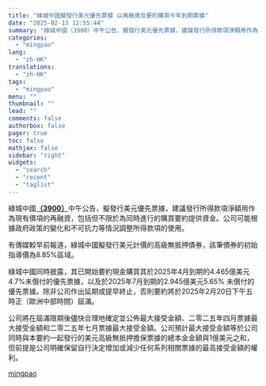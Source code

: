```yaml
---
title: "綠城中國擬發行美元優先票據 以再融資及要約購買今年到期票據"
date: "2025-02-13 12:55:44"
summary: "綠城中國（3900）中午公告，擬發行美元優先票據，建議發行所得款項淨額用作為現有債項的再融資，包括..."
categories:
  - "mingpao"
lang:
  - "zh-HK"
translations:
  - "zh-HK"
tags:
  - "mingpao"
menu: ""
thumbnail: ""
lead: ""
comments: false
authorbox: false
pager: true
toc: false
mathjax: false
sidebar: "right"
widgets:
  - "search"
  - "recent"
  - "taglist"
---
```


綠城中國[**（3900）**](stock1.php?code=3900)中午公告，擬發行美元優先票據，建議發行所得款項淨額用作為現有債項的再融資，包括但不限於為同時進行的購買要約提供資金。公司可能根據政府政策的變化和不可抗力等情況調整所得款項的使用。


有傳媒較早前報道，綠城中國擬發行美元計價的高級無抵押債券，該筆債券的初始指導價為8.85%區域。

綠城中國同時披露，其已開始要約現金購買其於2025年4月到期的4.465億美元4.7%未償付的優先票據，以及於2025年7月到期的2.945億美元5.65% 未償付的優先票據。除非公司作出延期或提早終止，否則要約將於2025年2月20日下午五時正（歐洲中部時間）屆滿。

公司將在屆滿限期後儘快合理地確定並公佈最大接受金額、二零二五年四月票據最大接受金額和二零二五年七月票據最大接受金額。公司預計最大接受金額等於公司同時與本要約一起發行的美元高級無抵押擔保票據的總本金金額與1億美元之和，但前提是公司明確保留自行決定增加或減少任何系列相關票據的最高接受金額的權利。

[mingpao](https://finance.mingpao.com/fin/instantf/20250213/1739422148232/%e7%b6%a0%e5%9f%8e%e4%b8%ad%e5%9c%8b%e6%93%ac%e7%99%bc%e8%a1%8c%e7%be%8e%e5%85%83%e5%84%aa%e5%85%88%e7%a5%a8%e6%93%9a-%e4%bb%a5%e5%86%8d%e8%9e%8d%e8%b3%87%e5%8f%8a%e8%a6%81%e7%b4%84%e8%b3%bc%e8%b2%b7%e4%bb%8a%e5%b9%b4%e5%88%b0%e6%9c%9f%e7%a5%a8%e6%93%9a)
